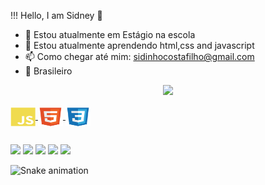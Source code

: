 !!! Hello, I am Sidney 👋

- 🔭 Estou atualmente em Estágio na escola
- 🌱 Estou atualmente aprendendo html,css and javascript
- 📫 Como chegar até mim: sidinhocostafilho@gmail.com
- 👦 Brasileiro

<div align="center">
  <a href="https://github.com/Sidney-Filho">
  <img height="180em" src="https://github-readme-stats.vercel.app/api?username=Sidney-Filho&show_icons=true&theme=white&include_all_commits=true&count_private=true"/>
</div>
<div style="display: inline_block"><br>
  <img align="center" alt="Sidney-Js" height="30" width="40" src="https://raw.githubusercontent.com/devicons/devicon/master/icons/javascript/javascript-plain.svg">
  <img align="center" alt="Sidney-HTML" height="30" width="40" src="https://raw.githubusercontent.com/devicons/devicon/master/icons/html5/html5-original.svg">
  <img align="center" alt="Sidney-CSS" height="30" width="40" src="https://raw.githubusercontent.com/devicons/devicon/master/icons/css3/css3-original.svg">
</div>
  
  ##
 
<div> 
  <a href="https://www.youtube.com/channel/UCxOrpbLUwV3ReZQ8k3bCxrQ" target="_blank"><img src="https://img.shields.io/badge/YouTube-FF0000?style=for-the-badge&logo=youtube&logoColor=white" target="_blank"></a>
  <a href="https://www.instagram.com/sidney_costa_filho/" target="_blank"><img src="https://img.shields.io/badge/-Instagram-%23E4405F?style=for-the-badge&logo=instagram&logoColor=white" target="_blank"></a>
 	<a href="https://www.twitch.tv/S1dinhoo" target="_blank"><img src="https://img.shields.io/badge/Twitch-9146FF?style=for-the-badge&logo=twitch&logoColor=white" target="_blank"></a>
  <a href = "mailto:sidinhocontatoo@gmail.com"><img src="https://img.shields.io/badge/-Gmail-%23333?style=for-the-badge&logo=gmail&logoColor=white" target="_blank"></a>
  <a href="https://www.linkedin.com/in/sidney-costa-filho-543209255/" target="_blank"><img src="https://img.shields.io/badge/-LinkedIn-%230077B5?style=for-the-badge&logo=linkedin&logoColor=white" target="_blank"></a> 
  
   ![Snake animation](https://github.com/Sidney-Filho/Sidney-Filho/blob/output/github-contribution-grid-snake.svg)
  
</div>

